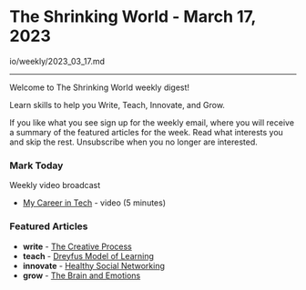 # The Shrinking World - March 17, 2023

io/weekly/2023_03_17.md

---

Welcome to The Shrinking World weekly digest!  

Learn skills to help you Write, Teach, Innovate, and Grow.

If you like what you see sign up for the weekly email, where you will receive a summary of the featured articles for the week.  Read what interests you and skip the rest. Unsubscribe when you no longer are interested.


### Mark Today

Weekly video broadcast

* [My Career in Tech](https://seamanslog.com/today/03-MyCareer) - video (5 minutes)


### Featured Articles

* **write** -  [The Creative Process](/creative-process/)
* **teach** -  [Dreyfus Model of Learning](/learning/)
* **innovate** - [Healthy Social Networking](/social-media/)
* **grow** -   [The Brain and Emotions](/neurochemicals/)

